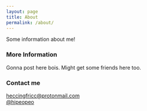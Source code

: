 ```yaml
---
layout: page
title: About
permalink: /about/
---
```


Some information about me!

### More Information

Gonna post here bois. Might get some friends here too.

### Contact me

[heccingfricc@protonmail.com](mailto:heccingfricc@protonmail.com)
<br>
[@hipeopeo](https://twitter.com/hipeopeo)
